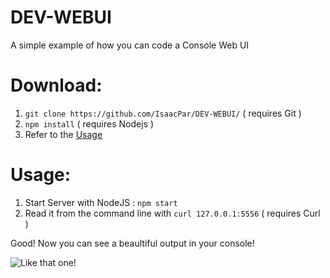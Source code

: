 # DEV-WEBUI

A simple example of how you can code a Console Web UI

# Download:

1. `git clone https://github.com/IsaacPar/DEV-WEBUI/` ( requires Git )
2. `npm install` ( requires Nodejs )
3. Refer to the [Usage](#usage)

# Usage:

1. Start Server with NodeJS : ` npm start `
2. Read it from the command line with `curl 127.0.0.1:5556` ( requires Curl )

Good! Now you can see a beaultiful output in your console!

![Like that one!](https://user-images.githubusercontent.com/88511157/190925299-854fb9ea-8723-442d-a550-04f489898ed3.png)
